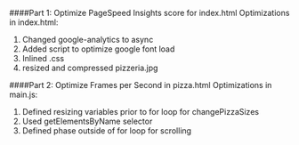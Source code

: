 ####Part 1: Optimize PageSpeed Insights score for index.html
Optimizations in index.html:
1. Changed google-analytics to async
2. Added script to optimize google font load
3. Inlined .css
4. resized and compressed pizzeria.jpg


####Part 2: Optimize Frames per Second in pizza.html
Optimizations in main.js:
1. Defined resizing variables prior to for loop for changePizzaSizes
2. Used getElementsByName selector
3. Defined phase outside of for loop for scrolling

